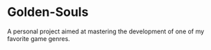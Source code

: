 # Golden-Souls
A personal project aimed at mastering the development of one of my favorite game genres.
